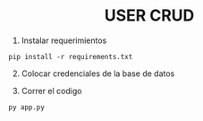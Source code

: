 <h1 align="center">USER CRUD</h1>

1. Instalar requerimientos

```
pip install -r requirements.txt
```

2. Colocar credenciales de la base de datos

3. Correr el codigo

```
py app.py
```
